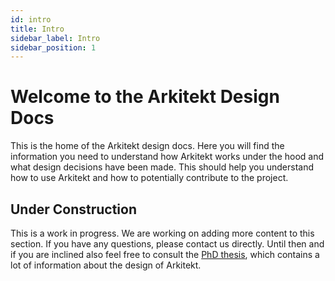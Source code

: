 ```yaml
---
id: intro
title: Intro 
sidebar_label: Intro
sidebar_position: 1
---
```


# Welcome to the Arkitekt Design Docs

This is the home of the Arkitekt design docs. Here you will find the information you need to understand how Arkitekt works under the hood and 
what design decisions have been made. This should help you understand how to use Arkitekt and how to potentially contribute to the project.

## Under Construction

This is a work in progress. We are working on adding more content to this section. If you have any questions, please contact us directly.
Until then and if you are inclined also feel free to consult the [PhD thesis](/thesis.pdf), which contains a lot of information about the design of Arkitekt.
